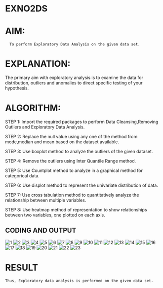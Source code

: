 # EXNO2DS
# AIM:
      To perform Exploratory Data Analysis on the given data set.
      
# EXPLANATION:
  The primary aim with exploratory analysis is to examine the data for distribution, outliers and anomalies to direct specific testing of your hypothesis.
  
# ALGORITHM:
STEP 1: Import the required packages to perform Data Cleansing,Removing Outliers and Exploratory Data Analysis.

STEP 2: Replace the null value using any one of the method from mode,median and mean based on the dataset available.

STEP 3: Use boxplot method to analyze the outliers of the given dataset.

STEP 4: Remove the outliers using Inter Quantile Range method.

STEP 5: Use Countplot method to analyze in a graphical method for categorical data.

STEP 6: Use displot method to represent the univariate distribution of data.

STEP 7: Use cross tabulation method to quantitatively analyze the relationship between multiple variables.

STEP 8: Use heatmap method of representation to show relationships between two variables, one plotted on each axis.

## CODING AND OUTPUT
![1](https://github.com/user-attachments/assets/4ec2ba69-1420-4f04-b9cb-e399a9c6d23d)
![2](https://github.com/user-attachments/assets/e9c05e20-2786-4ced-aab1-8d865c4ec619)
![3](https://github.com/user-attachments/assets/9d80c0d2-9a26-4e10-a37e-068bea31c8ad)
![4](https://github.com/user-attachments/assets/812e30b1-d025-424f-8554-d0a25f5eff0f)
![5](https://github.com/user-attachments/assets/390f8515-a4f7-4753-96e0-07f4bc91bd7a)
![6](https://github.com/user-attachments/assets/8b171ac7-05da-4f57-bb10-1fcb6f72d0d5)
![7](https://github.com/user-attachments/assets/8ebe1afb-be10-4a9a-a85d-9b19a7a930af)
![8](https://github.com/user-attachments/assets/60bcaf90-f6b4-4d40-8630-e6edc41d20af)
![9](https://github.com/user-attachments/assets/3296d187-8ef4-41f3-b233-6cca777d9460)
![10](https://github.com/user-attachments/assets/d5661409-3544-4e21-9ea6-86d8f7a2775f)
![11](https://github.com/user-attachments/assets/74d5782b-ff0a-4d1c-a670-07efbc75888e)
![12](https://github.com/user-attachments/assets/4bbdb444-6e53-4c53-80a4-d83b9f88b380)
![13](https://github.com/user-attachments/assets/8bbfd29b-2e5d-42f8-8d28-bdf034cf6327)
![14](https://github.com/user-attachments/assets/181f8fb1-0ab0-480e-82a8-cbb762007516)
![15](https://github.com/user-attachments/assets/a3c861bb-1452-4a07-8716-ffe10b496c47)
![16](https://github.com/user-attachments/assets/d0dfd9e2-6a24-4d70-ad11-8130c4cf144d)
![17](https://github.com/user-attachments/assets/c945cb85-0a71-4381-980d-1103127e0669)
![18](https://github.com/user-attachments/assets/2359ff9b-9bf3-4ed6-89f7-2ea223de7eff)
![19](https://github.com/user-attachments/assets/c92e721e-53b3-42ab-8503-9c7ee717fb20)
![20](https://github.com/user-attachments/assets/26e795ac-8db2-479d-bf17-d9d4733ebb11)
![21](https://github.com/user-attachments/assets/c321c8df-7d59-4725-b26d-4528637a9dbd)
![22](https://github.com/user-attachments/assets/92c3b3f2-4f1c-44e5-a935-db05325d96c5)
![23](https://github.com/user-attachments/assets/63469663-ef1c-4fe1-bb83-feaef6853308)




# RESULT
    Thus, Exploratory data analysis is performed on the given data set.

